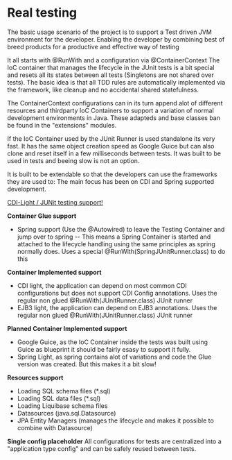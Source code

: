 # Real testing
The basic usage scenario of the project is to support a Test driven JVM environment for the developer. 
Enabling the developer by combining best of breed products for a productive and effective way of testing 

It all starts with @RunWith and a configuration via @ContainerContext
The IoC container that manages the lifecycle in the JUnit tests is a bit special and resets all its states between all tests (Singletons are not shared over tests). The basic idea is that all TDD rules are automatically implemented via the framework, like cleanup and no accidental shared statefulness.

The ContainerContext configurations can in its turn append alot of different resources and thirdparty IoC Containers to support a variation of normal development environments in Java.
These adapteds and base classes ban be found in the "extensions" modules.

If the IoC Container used by the JUnit Runner is used standalone its very fast. 
It has the same object creation speed as Google Guice but can also clone and reset itself in a few milliseconds between tests.
It was built to be used in tests and beeing slow is not an option.

It is built to be extendable so that the developers can use the frameworks they are used to:
The main focus has been on CDI and Spring supported development.

[CDI-Light / JUNit testing support!](extension/inject-cdi-light-junit/README.md)

**Container Glue support**
* Spring support (Use the @Autowired) to leave the Testing Container and jump over to spring
-- This means a Spring Container is started and attached to the lifecycle handling using the same principles as spring normally does.
Uses a special @RunWith(SpringJUnitRunner.class) to do this

**Container Implemented support**
* CDI light, the application can depend on most common CDI configurations but does not support CDI Config annotations. Uses the regular non glued @RunWith(JUnitRunner.class) JUnit runner
* EJB3 light, the application can depend on EJB3 annotations. Uses the regular non glued @RunWith(JUnitRunner.class) JUnit runner

**Planned Container Implemented support**
* Google Guice, as the IoC Container inside the tests was built using Guice as blueprint it should be fairly esasy to support it fully.
* Spring Light, as spring contains alot of variations and code the Glue version was created. But this makes it a bit slow!

**Resources support**
* Loading SQL schema files (*.sql)
* Loading SQL data files (*.sql)
* Loading Liquibase schema files
* Datasources (java.sql.Datasource)
* JPA Entity Managers (manages the lifecycle and makes it possible to combine with Datasource)

**Single config placeholder**
All configurations for tests are centralized into a "application type config" and can be safely reused between tests.
